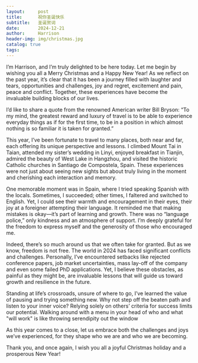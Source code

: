```yaml
---
layout:     post
title:      祝你圣诞快乐
subtitle:   圣诞贺词
date:       2024-12-21
author:     Harrison
header-img: img/christmas.jpg
catalog: true
tags:
---
```


I’m Harrison, and I’m truly delighted to be here today. Let me begin by wishing you all a Merry Christmas and a Happy New Year! As we reflect on the past year, it’s clear that it has been a journey filled with laughter and tears, opportunities and challenges, joy and regret, excitement and pain, peace and conflict. Together, these experiences have become the invaluable building blocks of our lives.

I’d like to share a quote from the renowned American writer Bill Bryson:
“To my mind, the greatest reward and luxury of travel is to be able to experience everyday things as if for the first time, to be in a position in which almost nothing is so familiar it is taken for granted.”

This year, I’ve been fortunate to travel to many places, both near and far, each offering its unique perspective and lessons. I climbed Mount Tai in Taian, attended my sister’s wedding in Linyi, enjoyed breakfast in Tianjin, admired the beauty of West Lake in Hangzhou, and visited the historic Catholic churches in Santiago de Compostela, Spain. These experiences were not just about seeing new sights but about truly living in the moment and cherishing each interaction and memory.

One memorable moment was in Spain, where I tried speaking Spanish with the locals. Sometimes, I succeeded; other times, I faltered and switched to English. Yet, I could see their warmth and encouragement in their eyes, their joy at a foreigner attempting their language. It reminded me that making mistakes is okay—it’s part of learning and growth. There was no “language police,” only kindness and an atmosphere of support. I’m deeply grateful for the freedom to express myself and the generosity of those who encouraged me.

Indeed, there’s so much around us that we often take for granted. But as we know, freedom is not free. The world in 2024 has faced significant conflicts and challenges. Personally, I’ve encountered setbacks like rejected conference papers, job market uncertainties, mass lay-off of the company and even some failed PhD applications. Yet, I believe these obstacles, as painful as they might be, are invaluable lessons that will guide us toward growth and resilience in the future.

Standing at life’s crossroads, unsure of where to go, I’ve learned the value of pausing and trying something new. Why not step off the beaten path and listen to your inner voice? Relying solely on others’ criteria for success limits our potential.  Walking around with a menu in your head of who and what "will work" is like throwing serendipity out the window

As this year comes to a close, let us embrace both the challenges and joys we’ve experienced, for they shape who we are and who we are becoming.

Thank you, and once again, I wish you all a joyful Christmas holiday and a prosperous New Year!